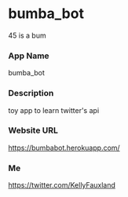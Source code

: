 # bumba_bot
45 is a bum


### App Name
bumba_bot

### Description
toy app to learn twitter's api

### Website URL
https://bumbabot.herokuapp.com/

### Me
https://twitter.com/KellyFauxland